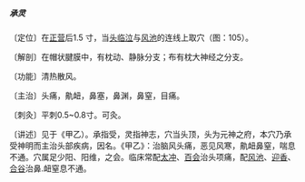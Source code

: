 ##### 承灵

〔定位〕在[正营](https://www.gmzyjc.com/read/zjs/zjs3.1.9-12-0.0.3.3.17.md)后1.5 寸，当[头临泣](https://www.gmzyjc.com/read/zjs/zjs3.1.9-12-0.0.3.3.15.md)与[风池](https://www.gmzyjc.com/read/zjs/zjs3.1.9-12-0.0.3.3.20.md)的连线上取穴（图：105）。

〔解剖〕在帽状腱膜中，有枕动、静脉分支；布有枕大神经之分支。

〔功能〕清热散风。

〔主治〕头痛，鼽衄，鼻塞，鼻渊，鼻窒，目痛。

〔刺灸〕平刺0.5~0.8寸。可灸。

〔讲述〕见于《甲乙）。承指受，灵指神志，穴当头顶，头为元神之府，本穴乃承受神明而主治头部疾病，因名。《甲乙》：治脑风头痛，恶见风寒，鼽衄鼻窒，喘息不通。穴属足少阳、阳维，之会。临床常配[太冲](https://www.gmzyjc.com/read/zjs/zjs3.1.9-12-0.0.4.3.3.md)、[百会](https://www.gmzyjc.com/read/zjs/zjs3.2.2-0.0.1.3.20.md)治头项痛，配[风池](https://www.gmzyjc.com/read/zjs/zjs3.1.9-12-0.0.3.3.20.md)、[迎香](https://www.gmzyjc.com/read/zjs/zjs3.1.1-3-0.1.2.3.20.md)、[合谷](https://www.gmzyjc.com/read/zjs/zjs3.1.1-3-0.1.2.3.4.md)治鼻.衄窒息不通。
